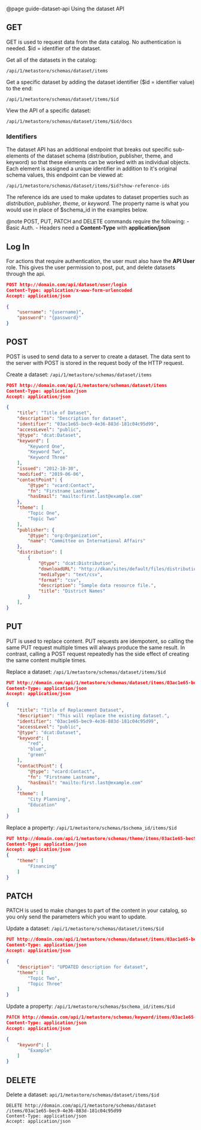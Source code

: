 @page guide-dataset-api Using the dataset API

## GET

GET is used to request data from the data catalog. No authentication is needed. $id = identifier of the dataset.

Get all of the datasets in the catalog:

```
​/api​/1​/metastore​/schemas​/dataset​/items
```

Get a specific dataset by adding the dataset identifier ($id = identifier value) to the end:

```
/api​/1​/metastore​/schemas​/dataset​/items​/$id
```

View the API of a specific dataset:

```
​/api​/1​/metastore​/schemas​/dataset​/items​/$id​/docs
```
<h3 id="identifiers">Identifiers</h3>
The dataset API has an additional endpoint that breaks out specific sub-elements
of the dataset schema (distribution, publisher, theme, and keyword) so that these
elements can be worked with as individual objects.
Each element is assigned a unique identifier in addition to it's original schema values,
this endpoint can be viewed at:

```
/api/1/metastore/schemas/dataset/items​/$id?show-reference-ids
```

The reference ids are used to make updates to dataset properties such as *distribution*, *publisher*, *theme*, or *keyword*. The property name is what you would use in place of $schema_id in the examples below.


@note
    POST, PUT, PATCH and DELETE commands require the following:
    - Basic Auth.
    - Headers need a **Content-Type** with **application/json**



## Log In

For actions that require authentication, the user must also have the **API User** role. This gives the user permission to post, put, and delete datasets through the api.

```json
POST http://domain.com/api/dataset/user/login
Content-Type: application/x-www-form-urlencoded
Accept: application/json

{
    "username": "{username}",
    "password": "{password}"
}
```

## POST

POST is used to send data to a server to create a dataset.
The data sent to the server with POST is stored in the request body of the HTTP request.

Create a dataset: `/api​/1​/metastore​/schemas​/dataset/items`

```json
POST http://domain.com/api​/1​/metastore​/schemas​/dataset​/items
Content-Type: application/json
Accept: application/json

{
    "title": "Title of Dataset",
    "description": "Description for dataset",
    "identifier": "03ac1e65-bec9-4e36-883d-181c04c95d99",
    "accessLevel": "public",
    "@type": "dcat:Dataset",
    "keyword": [
        "Keyword One",
        "Keyword Two",
        "Keyword Three"
    ],
    "issued": "2012-10-30",
    "modified": "2019-06-06",
    "contactPoint": {
        "@type": "vcard:Contact",
        "fn": "Firstname Lastname",
        "hasEmail": "mailto:first.last@example.com"
    },
    "theme": [
        "Topic One",
        "Topic Two"
    ],
    "publisher": {
        "@type": "org:Organization",
        "name": "Committee on International Affairs"
    },
    "distribution": [
        {
            "@type": "dcat:Distribution",
            "downloadURL": "http://dkan/sites/default/files/distribution/c9e2d352-e24c-4051-9158-f48127aa5692/district_centerpoints_0.csv",
            "mediaType": "text/csv",
            "format": "csv",
            "description": "Sample data resource file.",
            "title": "District Names"
        }
    ],
}
```

## PUT

PUT is used to replace content. PUT requests are idempotent, so calling the same PUT request multiple times will always produce the same result. In contrast, calling a POST request repeatedly has the side effect of creating the same content multiple times.

Replace a dataset: `/api​/1​/metastore​/schemas​/dataset/items​/$id`

```json
PUT http://domain.com/api​/1​/metastore​/schemas​/dataset​/items/03ac1e65-bec9-4e36-883d-181c04c95d99
Content-Type: application/json
Accept: application/json

{
    "title": "Title of Replacement Dataset",
    "description": "This will replace the existing dataset.",
    "identifier": "03ac1e65-bec9-4e36-883d-181c04c95d99",
    "accessLevel": "public",
    "@type": "dcat:Dataset",
    "keyword": [
        "red",
        "blue",
        "green"
    ],
    "contactPoint": {
        "@type": "vcard:Contact",
        "fn": "Firstname Lastname",
        "hasEmail": "mailto:first.last@example.com"
    },
    "theme": [
        "City Planning",
        "Education"
    ]
}
```

Replace a property: `/api​/1​/metastore​/schemas​/$schema_id/items​/$id`

```json
PUT http://domain.com/api​/1​/metastore​/schemas​/theme/items​/03ac1e65-bec9-4e36-883d-181c04c95d99
Content-Type: application/json
Accept: application/json
{
    "theme": [
        "Financing"
    ]
}
```

## PATCH

PATCH is used to make changes to part of the content in your catalog, so you only send the parameters which you want to update.

Update a dataset: `/api​/1​/metastore​/schemas​/dataset/items​/$id`

```json
PUT http://domain.com/api​/1​/metastore​/schemas​/dataset​/items​/03ac1e65-bec9-4e36-883d-181c04c95d99
Content-Type: application/json
Accept: application/json

{
    "description": "UPDATED description for dataset",
    "theme": [
        "Topic Two",
        "Topic Three"
    ]
}
```

Update a property: `/api​/1​/metastore​/schemas​/$schema_id/items​/$id`

```json
PATCH http://domain.com/api​/1​/metastore​/schemas​/keyword/items​/03ac1e65-bec9-4e36-883d-181c04c95d99
Content-Type: application/json
Accept: application/json

{
    "keyword": [
        "Example"
    ]
}
```

## DELETE

Delete a dataset: `api​/1​/metastore​/schemas​/dataset​/items/$id`

```
DELETE http://domain.com/api​/1​/metastore​/schemas​/dataset​/items/03ac1e65-bec9-4e36-883d-181c04c95d99
Content-Type: application/json
Accept: application/json
```
